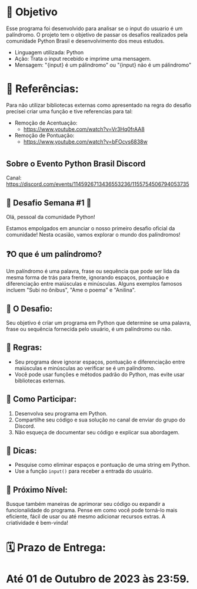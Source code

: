 # 🎯 Objetivo
Esse programa foi desenvolvido para analisar se o input do usuario é um palíndromo. O projeto tem o objetivo de passar os desafios realizados pela comunidade Python Brasil e desenvolvimento dos meus estudos.

- Linguagem utilizada: Python
- Ação: Trata o input recebido e imprime uma mensagem.
- Mensagem: "{input} é um pálindromo" ou "{input} não é um pálindromo"

# 🔖 Referências:
Para não utilizar bibliotecas externas como apresentado na regra do desafio precisei criar uma função e tive referencias para tal:
- Remoção de Acentuação:
  -  https://www.youtube.com/watch?v=Vr3Hq0frAA8
- Remoção de Pontuação:
  -  https://www.youtube.com/watch?v=bFOcvs6838w  
# 

## Sobre o Evento Python Brasil Discord
Canal: https://discord.com/events/1145926713436553236/1155754506794053735

## 🚀 **Desafio Semana #1** 🚀

Olá, pessoal da comunidade Python!

Estamos empolgados em anunciar o nosso primeiro desafio oficial da comunidade! Nesta ocasião, vamos explorar o mundo dos palíndromos!

## ❓O que é um palíndromo?
Um palíndromo é uma palavra, frase ou sequência que pode ser lida da mesma forma de trás para frente, ignorando espaços, pontuação e diferenciação entre maiúsculas e minúsculas. Alguns exemplos famosos incluem "Subi no ônibus", "Ame o poema" e "Anilina".

## 🎯 O Desafio:
Seu objetivo é criar um programa em Python que determine se uma palavra, frase ou sequência fornecida pelo usuário, é um palíndromo ou não.

## 📕 Regras:
- Seu programa deve ignorar espaços, pontuação e diferenciação entre maiúsculas e minúsculas ao verificar se é um palíndromo.
- Você pode usar funções e métodos padrão do Python, mas evite usar bibliotecas externas.

## 📃 Como Participar:
1. Desenvolva seu programa em Python.
2. Compartilhe seu código e sua solução no canal de enviar do grupo do Discord.
3. Não esqueça de documentar seu código e explicar sua abordagem.

## 🍬 Dicas:
- Pesquise como eliminar espaços e pontuação de uma string em Python.
- Use a função `input()` para receber a entrada do usuário.

## 🌟 Próximo Nível:
Busque também maneiras de aprimorar seu código ou expandir a funcionalidade do programa. Pense em como você pode torná-lo mais eficiente, fácil de usar ou até mesmo adicionar recursos extras. A criatividade é bem-vinda!

# 🗓️ Prazo de Entrega:
# Até 01 de Outubro de 2023 às 23:59.

